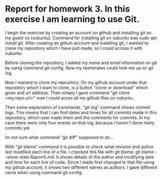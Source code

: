 # Report for homework 3. In this exercise I am learning to use Git. 

I begin the exercise by creating an account on github and installing git on my guest os (xubuntu). Command for installing git on xubuntu was sudo apt install git.
After creating an github account and installing git, I wanted to clone my repository which I have just made, so I could access it with xubuntu.

Before cloning the repository, I added my name and email information on git by using command git config. Now my teammates could look me up on git log.

Now I wanted to clone my repository. On my github account under that repository which I want to clone, is a button "clone or download" which gives and url address.
Then simply I gave command "git clone <my.repo.url>" now I could acces all my github files on xubuntu.

Then some explanation of commands. "git log" command shows commit logs. This means that I can find dates and times for all commits made in this repository, which user made them and the comments for commits. In my case there were only four events on that log, because I haven't done many commits yet. 

Im not sure what command "git diff" supposed to do...

With "git blame" command it is possible to check what revision and author last modified each line of a file. I checked this file with git blame: git blame --show-stats Raportti.md. It shows details of the author and modifying date and time for each line of code. Since I made first changed to that file using my github account, it shows two different names as authors. I gave different name when using command git config.  








